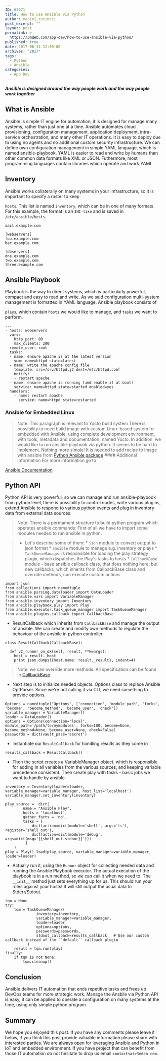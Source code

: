 ```yaml
---
ID: 63071
title: How to use Ansible via Python
author: maciej.rucinski
post_excerpt: ""
layout: post
permalink: >
  https://3mdeb.com/app-dev/how-to-use-ansible-via-python/
published: true
date: 2017-06-14 12:00:00
archives: "2017"
tags:
  - Python
  - Ansible
categories:
  - App Dev
---
```


***Ansible is designed around the way people work and the way people work together***

## What is Ansible

Ansible is simple IT engine for automation, it is designed for manage many
systems, rather than just one at a time. Ansible automates cloud provisioning,
configuration management, application deployment, intra-service orchestration,
and many other IT operations. It is easy to deploy due to using no agents and no
additional custom security infrastructure. We can define own configuration
management in simple YAML language, which is named ansible-playbook. YAML is
easier to read and write by humans than other common data formats like XML or
JSON. Futhermore, most programming languages contain libraries which operate and
work YAML.

## Inventory

Ansible works collaterally on many systems in your infrastructure, so it is
important to specify a roster to keep

`hosts`. This list is named `inventory`, which can be in one of many formats.
For this example, the format is an `INI-like` and is saved in
`/etc/ansible/hosts`.

<pre><code class="ini">mail.example.com

[webservers]
foo.example.com
bar.example.com

[dbservers]
one.example.com
two.example.com
three.example.com
</code></pre>

## Ansible Playbook

Playbook is the way to direct systems, which is particularly powerful, compact
and easy to read and write. As we said configuration multi-system management is
formatted in YAML language. Ansible playbook consists of

`plays`, which contain `hosts` we would like to manage, and `tasks` we want to
perform.

<pre><code class="yaml">---
- hosts: webservers
  vars:
    http_port: 80
    max_clients: 200
  remote_user: root
  tasks:
  - name: ensure apache is at the latest version
    yum: name=httpd state=latest
  - name: write the apache config file
    template: src=/srv/httpd.j2 dest=/etc/httpd.conf
    notify:
    - restart apache
  - name: ensure apache is running (and enable it at boot)
    service: name=httpd state=started enabled=yes
  handlers:
    - name: restart apache
      service: name=httpd state=restarted
</code></pre>

### Ansible for Embedded Linux

> Note: This paragraph is relevant to Yocto build system  There is possibility
to need build image with custom Linux-based system for embedded with Ansible,
using complete development environment, with tools, metadata and documentation,
named Yocto. In addition, we would like to run ansible-playbook via python. It
seems to be hard to implement. Nothing more simple! It is needed to add recipe
to image with ansible from [Python Ansible package][2] #### Additional
information For more information go to

[Ansible Documentation][3]

## Python API

Python API is very powerful, so we can manage and run ansible-playbook from
python level, there is possibility to control nodes, write various plugins,
extend Ansible to respond to various python events and plug in inventory data
from external data sources.

> Note: There is a permament structure to build python program which operates
> ansible commands:  First of all we have to import some modules needed to run
> ansible in python.

> * Let's describe some of them:
    *   `json` module to convert output to json format
    *   `ansible` module to manage e.g. inventory or plays
    *   `TaskQueueManager` is responsible for loading the play strategy plugin, which dispatches the Play's tasks to hosts
    *   `CallbackBase` module - base ansible callback class, that does nothing here, but new callbacks, which inherits from CallbackBase class and override methods, can execute custom actions

<pre><code class="python">import json
from collections import namedtuple
from ansible.parsing.dataloader import DataLoader
from ansible.vars import VariableManager
from ansible.inventory import Inventory
from ansible.playbook.play import Play
from ansible.executor.task_queue_manager import TaskQueueManager
from ansible.plugins.callback import CallbackBase
</code></pre>

*   ResultCallback which inherits from `CallbackBase` and manage the output of
  ansible. We can create and modify own methods to regulate the behaviour of the
  ansbile in python controller.

<pre><code class="python">class ResultCallback(CallbackBase):

  def v2_runner_on_ok(self, result, **kwargs):
    host = result._host
    print json.dumps({host.name: result._result}, indent=4)
</code></pre>

> Note: we can override more methods. All specification can be found in [CallbackBase][4]

*   Next step is to initialize needed objects. Options class to replace Ansible OptParser. Since we're not calling it via CLI, we need something to provide options.

<pre><code class="python">Options = namedtuple('Options', ['connection', 'module_path', 'forks', 'become', 'become_method', 'become_user', 'check'])
variable_manager = VariableManager()
loader = DataLoader()
options = Options(connection='local', module_path='/path/to/mymodules', forks=100, become=None, become_method=None, become_user=None, check=False)
passwords = dict(vault_pass='secret')
</code></pre>

*   Instantiate our `ResultCallback` for handling results as they come in

<pre><code class="python">results_callback = ResultCallback()
</code></pre>

*   Then the script creates a VariableManager object, which is responsible for adding in all variables from the various sources, and keeping variable precedence consistent. Then create play with tasks - basic jobs we want to handle by ansible.

<pre><code class="python">inventory = Inventory(loader=loader, variable_manager=variable_manager, host_list='localhost')
variable_manager.set_inventory(inventory)
</code></pre>

<pre><code class="python">play_source =  dict(
        name = "Ansible Play",
        hosts = 'localhost',
        gather_facts = 'no',
        tasks = [
            dict(action=dict(module='shell', args='ls'), register='shell_out'),
            dict(action=dict(module='debug', args=dict(msg='{{shell_out.stdout}}')))
         ]
    )
play = Play().load(play_source, variable_manager=variable_manager, loader=loader)
</code></pre>

*   Actually run it, using the `Runner` object for collecting needed data and running the Ansible Playbook executor. The actual execution of the playbook is in a run method, so we can call it when we need to. The `__init__` method just sets everything up for us. This should run your roles against your hosts! It will still output the usual data to Stderr/Stdout.

<pre><code class="python">tqm = None
try:
    tqm = TaskQueueManager(
              inventory=inventory,
              variable_manager=variable_manager,
              loader=loader,
              options=options,
              passwords=passwords,
              stdout_callback=results_callback,  # Use our custom callback instead of the ``default`` callback plugin
          )
    result = tqm.run(play)
finally:
    if tqm is not None:
        tqm.cleanup()
</code></pre>

## Conclusion

Ansible delivers IT automation that ends repetitive tasks and frees up DevOps
teams for more strategic work. Manage the Ansbile via Python API is easy, it can
be applied to operate a configuration on many systems at the time, using only
simple python program.

## Summary

We hope you enjoyed this post. If you have any comments please leave it below,
if you think this post provide valuable information please share with interested
parties. We are always open for leveraging Ansible and Python in IoT and
embedded environment. If you have project that can benefit from those IT
automation do not hesitate to drop us email `contact<at>3mdeb.com`.

 [1]: http://cub.nobleprog.com/sites/hitramx/files/styles/height50_scale/public/category_image/cursos-de-ansible-en-mexico.png?itok=xPUrGNrA
 [2]: https://github.com/OverC/meta-overc/blob/master/meta-cube/recipes-devtools/python/python-ansible_2.1.1.0.bb
 [3]: http://docs.ansible.com/ansible/
 [4]: https://github.com/ansible/ansible/blob/devel/lib/ansible/plugins/callback/__init__.py
